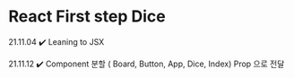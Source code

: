 <h1> React First step Dice </h1>

<p> 21.11.04 ✔️ Leaning to JSX </p>
<p> 21.11.12 ✔️ Component 분할 ( Board, Button, App, Dice,  Index) Prop 으로 전달 </p>
